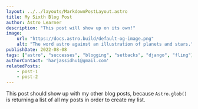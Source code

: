 ```yaml
---
layout: ../../layouts/MarkdownPostLayout.astro
title: My Sixth Blog Post
author: Astro Learner
description: "This post will show up on its own!"
image:
    url: "https://docs.astro.build/default-og-image.png"
    alt: "The word astro against an illustration of planets and stars."
publishDate: 2022-08-08
tags: ["astro", "successes", "blogging", "setbacks", "django", "fling"]
authorContact: 'harjassidhu1@gmail.com'
relatedPosts: 
    - post-1
    - post-2
---
```

This post should show up with my other blog posts, because `Astro.glob()` is returning a list of all my posts in order to create my list.